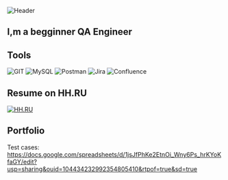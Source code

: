 ![Header](https://github.com/sofipereyma/Portfolio/blob/main/Accets/%D0%9D%D0%BE%D0%B2%D1%8B33%D0%B9%20%D0%BF%D1%80%D0%BE%D0%B5%D0%BA%D1%82.jpg)

## I,m a begginner QA Engineer 

## Tools
![GIT](https://img.shields.io/badge/-GIT-000000?style=for-the-badge&logo=Git&logoColor=f76300)
![MySQL](https://img.shields.io/badge/-MySQL-0b3491?style=for-the-badge&logo=MySQL&logoColor=dbdbdb)
![Postman](https://img.shields.io/badge/-Postman-2e2e2e?style=for-the-badge&logo=Postman&logoColor=ff9100)
![Jira](https://img.shields.io/badge/-Jira-dcdcdc?style=for-the-badge&logo=Jira&logoColor=1f3059)
![Confluence](https://img.shields.io/badge/-Confluence-03143f?style=for-the-badge&logo=Confluence&logoColor=f0f4e4)

## Resume on HH.RU
[![HH.RU](https://img.shields.io/badge/-HH.RU-d73030?style=for-the-badge&logo=HH.RU&logoColor=ffffff)](https://samara.hh.ru/resume/fb4c4167ff0d6502370039ed1f596f37687142)

## Portfolio
Test cases: https://docs.google.com/spreadsheets/d/1jsJfPhKe2EtnOi_Wny6Ps_hrKYoKfaGY/edit?usp=sharing&ouid=104434232992354805410&rtpof=true&sd=true